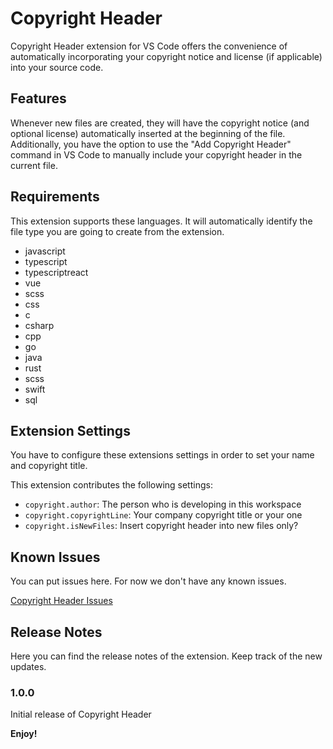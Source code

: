 # Copyright Header

Copyright Header extension for VS Code offers the convenience of automatically incorporating your copyright notice and license (if applicable) into your source code.

## Features

Whenever new files are created, they will have the copyright notice (and optional license) automatically inserted at the beginning of the file. Additionally, you have the option to use the "Add Copyright Header" command in VS Code to manually include your copyright header in the current file.

## Requirements

This extension supports these languages. It will automatically identify the file type you are going to create from the extension.

- javascript
- typescript
- typescriptreact
- vue
- scss
- css
- c
- csharp
- cpp
- go
- java
- rust
- scss
- swift
- sql

## Extension Settings

You have to configure these extensions settings in order to set your name and copyright title.

This extension contributes the following settings:

- `copyright.author`: The person who is developing in this workspace
- `copyright.copyrightLine`: Your company copyright title or your one
- `copyright.isNewFiles`: Insert copyright header into new files only?

## Known Issues

You can put issues here. For now we don't have any known issues.

[Copyright Header Issues](https://github.com/dushan-ranasinghage/dushan.copyright-header/issues)

## Release Notes

Here you can find the release notes of the extension. Keep track of the new updates.

### 1.0.0

Initial release of Copyright Header

**Enjoy!**
